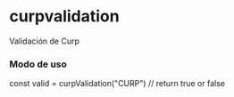 # curpvalidation
Validación de Curp

### Modo de uso

const valid = curpValidation("CURP") // return true or false